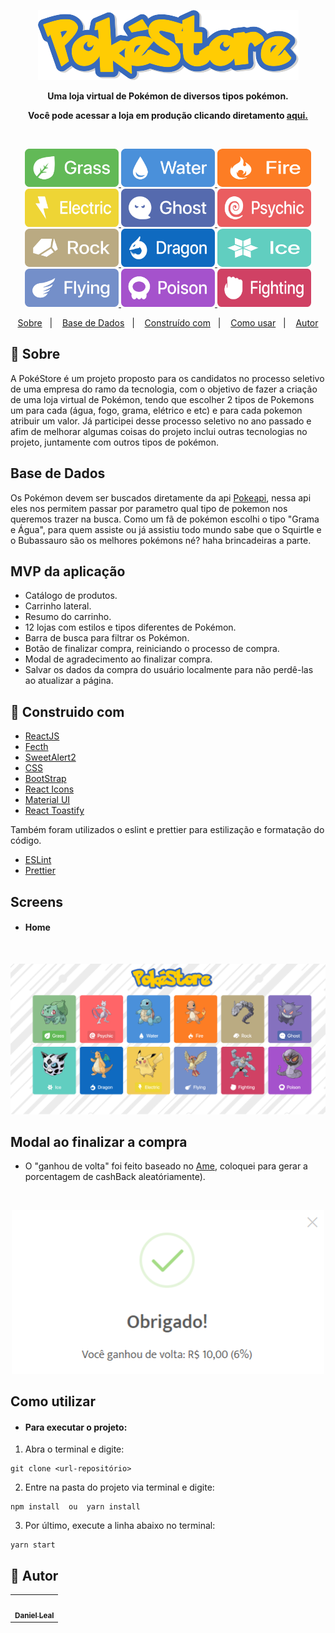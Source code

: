 <p align=center>
  <img src="./src/assets/logo.png"/>
</p>

<p align=center>   
  <strong>Uma loja virtual de Pokémon de diversos tipos pokémon.</strong>    
</p>
<p align=center>   
    <strong>Você pode acessar a loja em produção clicando diretamento <a href="https://poke-store.vercel.app/"</a>aqui.</strong>
</p>
<br>

<p align=center>
    <img src="./src/assets/Grass.png"width=150 height=61/>
   <img src="./src/assets/Water.png" width=150 height=61/>
   <img src="./src/assets/Fire.png" width=150 height=61/>
   <img src="./src/assets/Electric.png" width=150 height=61/>
   <img src="./src/assets/Ghost.png" width=150 height=61/>
   <img src="./src/assets/Psychic.png" width=150 height=61/>
   <img src="./src/assets/Rock.png" width=150 height=61/>
   <img src="./src/assets/Dragon.png" width=150 height=61/>
   <img src="./src/assets/Ice.png" width=150 height=61/>
   <img src="./src/assets/Flying.png" width=150 height=61/>
   <img src="./src/assets/Poison.png" width=150 height=61/>
   <img src="./src/assets/Fighting.png" width=150 height=61/>
</p>

<p align="center">
  <a href="#page_with_curl-Sobre">Sobre</a>&nbsp;&nbsp;&nbsp;|&nbsp;&nbsp;&nbsp;
  <a href="#page_with_curl-Sobre">Base de Dados</a>&nbsp;&nbsp;&nbsp;|&nbsp;&nbsp;&nbsp;
  <a href="#wrench-Construido-com">Construído com</a>&nbsp;&nbsp;&nbsp;|&nbsp;&nbsp;&nbsp;
  <a href="#heart_eyes-Como-usar">Como usar</a>&nbsp;&nbsp;&nbsp;|&nbsp;&nbsp;&nbsp;
  <a href="#pencil-Autor">Autor</a>
</p>

## :page_with_curl: Sobre

A PokéStore é um projeto proposto para os candidatos no processo seletivo de uma empresa do ramo da tecnologia, com o objetivo de fazer a criação de uma loja virtual de Pokémon, tendo que escolher 2 tipos de Pokemons um para cada (água, fogo, grama, elétrico e etc) e para cada pokemon atribuir um valor.
Já participei desse processo seletivo no ano passado e afim de melhorar algumas coisas do projeto inclui outras tecnologias no projeto, juntamente com outros tipos de pokémon.

## Base de Dados

Os Pokémon devem ser buscados diretamente da api <a href="https://pokeapi.co/">Pokeapi</a>, nessa api eles nos permitem passar por parametro qual tipo de pokemon nos queremos trazer na busca. Como um fã de pokémon escolhi o tipo "Grama e Água", para quem assiste ou já assistiu todo mundo sabe que o Squirtle e o Bubassauro são os melhores pokémons né? haha brincadeiras a parte.

## MVP da aplicação

- Catálogo de produtos.
- Carrinho lateral.
- Resumo do carrinho.
- 12 lojas com estilos e tipos diferentes de Pokémon.
- Barra de busca para filtrar os Pokémon.
- Botão de finalizar compra, reiniciando o processo de compra.
- Modal de agradecimento ao finalizar compra.
- Salvar os dados da compra do usuário localmente para não perdê-las ao atualizar a página.

## :wrench: Construido com

- [ReactJS](https://pt-br.reactjs.org/)
- [Fecth](https://pt-br.reactjs.org/docs/faq-ajax.html/)
- [SweetAlert2](https://sweetalert2.github.io/)
- [CSS](https://developer.mozilla.org/pt-BR/docs/Web/CSS)
- [BootStrap](https://react-bootstrap.github.io/getting-started/introduction/)
- [React Icons](https://react-icons.github.io/react-icons/)
- [Material UI](https://material-ui.com/pt/)
- [React Toastify](https://www.npmjs.com/package/react-toastify/)


Também foram utilizados o eslint e prettier para estilização e formatação do código.
- [ESLint](https://github.com/eslint/eslint)
- [Prettier](https://github.com/prettier/prettier)

## Screens

- <h4>Home</h4>
<br>
<p align=center> 
  <img src="./src/assets/pageHome2.png" width=900/>
</p>


## Modal ao finalizar a compra
- O "ganhou de volta" foi feito baseado no <a href="https://www.amedigital.com/">Ame</a>, coloquei para gerar a porcentagem de cashBack aleatóriamente).
<br>
<p align=center>
  <img src="./src/assets/pageModal.png" width=500/>
</p>

## Como utilizar

- <h4><strong>Para executar o projeto:</strong></h4>

1. Abra o terminal e digite:</br>

```
git clone <url-repositório>
```

2. Entre na pasta do projeto via terminal e digite:

```
npm install  ou  yarn install

```

3. Por último, execute a linha abaixo no terminal: 

```
yarn start 
```


## :pencil: Autor
<table>
  <tr>
    <td align="center"><a href="https://github.com/danielLeal98"><img src=https://avatars2.githubusercontent.com/u/37132172?s=460&u=7c43bece5e3160c317bfd4b2162999753567abb5&v=4" width="100px;" alt=""/><br /><sub><b>Daniel Leal</b></sub></a><br /></td>
  <tr>
</table>
